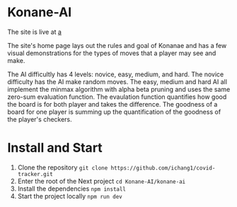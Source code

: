 # Konane-AI

The site is live at [a](a)

The site's home page lays out the rules and goal of Konanae and has a few visual demonstrations for the types of moves that a player may see and make.

The AI difficultly has 4 levels: novice, easy, medium, and hard. The novice difficulty has the AI make random moves. The easy, medium and hard AI all implement the minmax algorithm with alpha beta pruning and uses the same zero-sum evaluation function. The evaulation function quantifies how good the board is for both player and takes the difference. The goodness of a board for one player is summing up the quantification of the goodness of the player's checkers.

# Install and Start

1. Clone the repository `git clone https://github.com/ichang1/covid-tracker.git`
2. Enter the root of the Next project `cd Konane-AI/konane-ai`
3. Install the dependencies `npm install`
4. Start the project locally `npm run dev`

